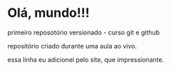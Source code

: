 # Olá, mundo!!!
 primeiro reposotório versionado - curso git e github

repositório criado durante uma aula ao vivo.

essa linha eu adicionei pelo site, que impressionante.
